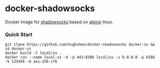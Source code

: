 # docker-shadowsocks

Docker image for [shadowsocks](https://github.com/shadowsocks/shadowsocks) based on [alpine](https://alpinelinux.org/) linux.

### Quick Start

```
git clone https://github.com/hughshen/docker-shadowsocks docker-ss && cd docker-ss
docker build -t local/ss .
docker run --name local-ss -d -p 443:8388 local/ss -s 0.0.0.0 -p 8388 -k 123456 -m aes-256-cfb
```
